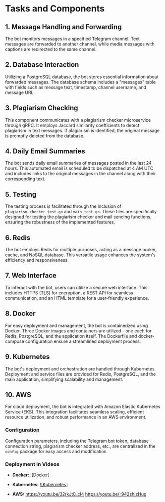 # Tasks and Components

## 1. Message Handling and Forwarding
The bot monitors messages in a specified Telegram channel.
Text messages are forwarded to another channel, while media messages with captions are redirected to the same channel.

## 2. Database Interaction
Utilizing a PostgreSQL database, the bot stores essential information about forwarded messages. The database schema includes a "messages" table with fields such as message text, timestamp, channel username, and message URL.

## 3. Plagiarism Checking
This component communicates with a plagiarism checker microservice through gRPC. It employs Jaccard similarity coefficients to detect plagiarism in text messages. If plagiarism is identified, the original message is promptly deleted from the database.

## 4. Daily Email Summaries
The bot sends daily email summaries of messages posted in the last 24 hours. This automated email is scheduled to be dispatched at 4 AM UTC and includes links to the original messages in the channel along with their corresponding text.

## 5. Testing
The testing process is facilitated through the inclusion of `plagiarism_checker_test.go` and `main_test.go`. These files are specifically designed for testing the plagiarism checker and mail sending functions, ensuring the robustness of the implemented features.

## 6. Redis
The bot employs Redis for multiple purposes, acting as a message broker, cache, and NoSQL database. This versatile usage enhances the system's efficiency and responsiveness.

## 7. Web Interface
To interact with the bot, users can utilize a secure web interface. This includes HTTPS (TLS) for encryption, a REST API for seamless communication, and an HTML template for a user-friendly experience.

## 8. Docker
For easy deployment and management, the bot is containerized using Docker. Three Docker images and containers are utilized - one each for Redis, PostgreSQL, and the application itself. The Dockerfile and docker-compose configuration ensure a streamlined deployment process.

## 9. Kubernetes
The bot's deployment and orchestration are handled through Kubernetes. Deployment and service files are provided for Redis, PostgreSQL, and the main application, simplifying scalability and management.

## 10. AWS
For cloud deployment, the bot is integrated with Amazon Elastic Kubernetes Service (EKS). This integration facilitates seamless scaling, efficient resource utilization, and robust performance in an AWS environment.


### Configuration
Configuration parameters, including the Telegram bot token, database connection string, plagiarism checker address, etc., are centralized in the `config` package for easy access and modification.

### Deployment in Videos

- **Docker:**
  [![Docker]](https://youtu.be/JWK47EQJLQM)

- **Kubernetes:**
  [![Kubernetes]](https://youtu.be/n2quIJnFLlk)

- **AWS:**
  https://youtu.be/32rkJt0_cI4
  https://youtu.be/-942zhizHug